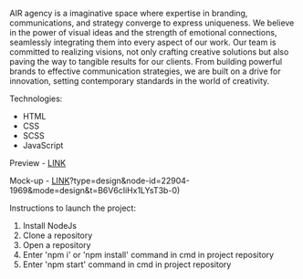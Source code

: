 AIR agency is a imaginative space where expertise in branding, communications, and strategy converge to express uniqueness. We believe in the power of visual ideas and the strength of emotional connections, seamlessly integrating them into every aspect of our work. Our team is committed to realizing visions, not only crafting creative solutions but also paving the way to tangible results for our clients. From building powerful brands to effective communication strategies, we are built on a drive for innovation, setting contemporary standards in the world of creativity.

Technologies:
- HTML
- CSS
- SCSS
- JavaScript

Preview - [LINK](https://kovachhh.github.io/layout_dia)

Mock-up - [LINK](https://www.figma.com/file/7qwsWggv9BAxMi2VPhBuPr/Air-(formerly-Dia))?type=design&node-id=22904-1969&mode=design&t=B6V6cIiHx1LYsT3b-0)

Instructions to launch the project:
1. Install NodeJs
2. Clone a repository
3. Open a repository
4. Enter 'npm i' or 'npm install' command in cmd in project repository
5. Enter 'npm start' command in cmd in project repository
